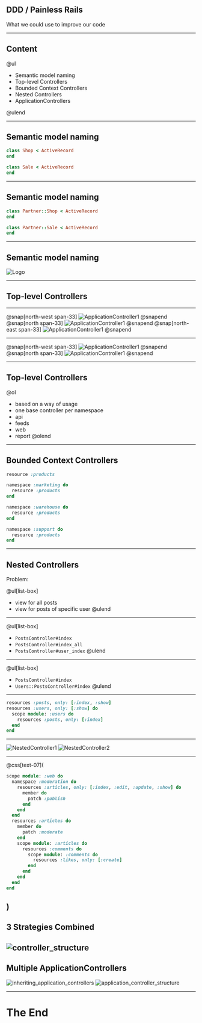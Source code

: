 ## DDD / Painless Rails

What we could use to improve our code

---

## Content

@ul

- Semantic model naming
- Top-level Controllers
- Bounded Context Controllers
- Nested Controllers
- ApplicationControllers

@ulend

---

## Semantic model naming
```ruby
class Shop < ActiveRecord
end

class Sale < ActiveRecord
end
```

---

## Semantic model naming
```ruby
class Partner::Shop < ActiveRecord
end

class Partner::Sale < ActiveRecord
end
```

---

## Semantic model naming

![Logo](assets/img/models.png)

---
## Top-level Controllers
---

@snap[north-west span-33]
![ApplicationController1](assets/img/app_con1.png)
@snapend
@snap[north span-33]
![ApplicationController1](assets/img/app_con2.png)
@snapend
@snap[north-east span-33]
![ApplicationController1](assets/img/app_con3.png)
@snapend

---

@snap[north-west span-33]
![ApplicationController1](assets/img/app_con4.png)
@snapend
@snap[north span-33]
![ApplicationController1](assets/img/app_con5.png)
@snapend

---
## Top-level Controllers

@ol
- based on a way of usage
- one base controller per namespace
- api
- feeds
- web
- report
@olend

---
## Bounded Context Controllers

```ruby
resource :products

namespace :marketing do
  resource :products
end

namespace :warehouse do
  resource :products
end

namespace :support do
  resource :products
end
```
---
## Nested Controllers

Problem:

@ul[list-box]
- view for all posts
- view for posts of specific user
@ulend
---
@ul[list-box]
- `PostsController#index`
- `PostsController#index_all`
- `PostsController#user_index`
@ulend
---
@ul[list-box]
- `PostsController#index`
- `Users::PostsController#index`
@ulend

---
```ruby
resources :posts, only: [:index, :show]
resources :users, only: [:show] do
  scope module: :users do
    resources :posts, only: [:index]
  end
end
```
---

![NestedController1](assets/img/nested_con1.png)
![NestedController2](assets/img/nested_con2.png)

---
@css[text-07](

```ruby
scope module: :web do
  namespace :moderation do
    resources :articles, only: [:index, :edit, :update, :show] do
      member do
        patch :publish
      end
    end
  end
  resources :articles do
    member do
      patch :moderate
    end
    scope module: :articles do
      resources :comments do
        scope module: :comments do
          resources :likes, only: [:create]
        end
      end
    end
  end
end
```
)
---
## 3 Strategies Combined
![controller_structure](assets/img/controller_structure.png)
---
## Multiple ApplicationControllers

![inheriting_application_controllers](assets/img/inheriting_app_cons.png)
![application_controller_structure](assets/img/app_con_structure.png)

---
# The End
